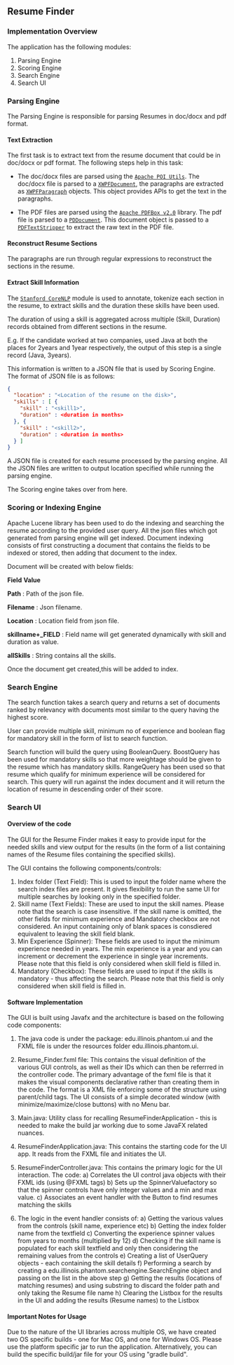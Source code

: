 ## Resume Finder

### Implementation Overview

The application has the following modules:

1. Parsing Engine
2. Scoring Engine
3. Search Engine
4. Search UI

### Parsing Engine
The Parsing Engine is responsible for parsing Resumes in doc/docx and pdf format. 

#### Text Extraction
The first task is to extract text from the resume document that could be in doc/docx or pdf format. The following steps help in this task:

* The doc/docx files are parsed using the [`Apache POI Utils`](https://poi.apache.org/). The doc/docx file is parsed to a [`XWPFDocument`](https://poi.apache.org/apidocs/4.1/org/apache/poi/xwpf/usermodel/XWPFDocument.html), the paragraphs are extracted as [`XWPFParagraph`](https://poi.apache.org/apidocs/4.1/org/apache/poi/xwpf/usermodel/XWPFParagraph.html) objects. This object provides APIs to get the text in the paragraphs.

* The PDF files are parsed using the [`Apache PDFBox v2.0`](https://pdfbox.apache.org/2.0/getting-started.html) library. The pdf file is parsed to a [`PDDocument`](https://pdfbox.apache.org/docs/2.0.13/javadocs/org/apache/pdfbox/pdmodel/PDDocument.html). This document object is passed to a [`PDFTextStripper`](https://pdfbox.apache.org/docs/2.0.13/javadocs/org/apache/pdfbox/text/PDFTextStripper.html) to extract the raw text in the PDF file.

#### Reconstruct Resume Sections

The paragraphs are run through regular expressions to reconstruct the sections in the resume.

#### Extract Skill Information

The [`Stanford CoreNLP`](https://stanfordnlp.github.io/CoreNLP/#coredocument) module is used to annotate, tokenize each section in the resume, to extract skills and the duration these skills have been used. 

The duration of using a skill is aggregated across multiple (Skill, Duration) records obtained from different sections in the resume.

E.g. If the candidate worked at two companies, used Java at both the places for 2years and 1year respectively, the output of this step is a single record (Java, 3years).

This information is written to a JSON file that is used by Scoring Engine. The format of JSON file is as follows:

```JSON
{
  "location" : "<Location of the resume on the disk>",
  "skills" : [ {
    "skill" : "<skill1>",
    "duration" : <duration in months>
  }, {
    "skill" : "<skill2>",
    "duration" : <duration in months>
  } ]
}
```

A JSON file is created for each resume processed by the parsing engine. All the JSON files are written to output location specified while running the parsing engine.

The Scoring engine takes over from here.

### Scoring or Indexing Engine

Apache Lucene library has been used to do the indexing and searching the resume according to the provided user query. All the json files which got generated from parsing engine will get indexed. Document indexing consists of first constructing a document that contains the fields to be indexed or stored, then adding that document to the index.

Document will be created with below fields:



**Field**				**Value**

**Path** : Path of the json file.

**Filename** :	Json filename.

**Location** :	 		Location field from json file.

**skillname+_FIELD** : 	Field name will get generated dynamically with skill and duration as value.

**allSkills**	: 		String contains all the skills.

Once the document get created,this will be added to index.

### Search Engine

The search function takes a search query and returns a set of documents ranked by relevancy with documents most similar to the query having the highest score.

User can provide multiple skill, minimum no of experience and boolean flag for mandatory skill in the form of list to search function.

Search function will build the query using BooleanQuery. BoostQuery has been used for mandatory skills so that more weightage should be given to the resume which has mandatory skills. RangeQuery has been used so that resume which qualify for minimum experience will be considered for search. This query will run against the index document and it will return the location of resume in descending order of their score.

### Search UI

#### Overview of the code


The GUI for the Resume Finder makes it easy to provide input for the needed skills and view output for the results (in the form of a list containing names of the Resume files containing the specified skills).

The GUI contains the following components/controls:

1. Index folder (Text Field): This is used to input the folder name where the search index files are present. It gives flexibility to run the same UI for multiple searches by looking only in the specified folder.
2. Skill name (Text Fields): These are used to input the skill names. Please note that the search is case insensitive. If the skill name is omitted, the other fields for minimum experience and Mandatory checkbox are not considered. An input containing only of blank spaces is consdiered equivalent to leaving the skill field blank.
3. Min Experience (Spinner): These fields are used to input the minimum experience needed in years. The min experience is a year and you can increment or decrement the experience in single year increments. Please note that this field is only considered when skill field is filled in.
4. Mandatory (Checkbox): These fields are used to input if the skills is mandatory - thus affecting the search. Please note that this field is only considered when skill field is filled in.


#### Software Implementation

The GUI is built using Javafx and the architecture is based on the following code components:

1. The java code is under the package: edu.illinois.phantom.ui and the FXML file is under the resources folder edu.illinois.phantom.ui.
2. Resume_Finder.fxml file: This contains the visual definition of the various GUI controls, as well as their IDs which can then be referrred in the controller code. The primary advantage of the fxml file is that it makes the visual components declarative rather than creating them in the code. The format is a XML file enforcing some of the structure using parent/child tags. The UI consists of a simple decorated window (with minimize/maximize/close buttons) with no Menu bar.
3. Main.java: Utility class for recalling ResumeFinderApplication - this is needed to make the build jar working due to some JavaFX related nuances.
4. ResumeFinderApplication.java: This contains the starting code for the UI app. It reads from the FXML file and initiates the UI.
5. ResumeFinderController.java: This contains the primary logic for the UI interaction. The code:
	a) Correlates the UI control java objects with their FXML ids (using @FXML tags)
	b) Sets up the SpinnerValuefactory so that the spinner controls have only integer values and a min and max value.
	c) Associates an event handler with the Button to find resumes matching the skills
	
6. The logic in the event handler consists of:
	a) Getting the various values from the controls (skill name, experience etc)
	b) Getting the index folder name from the textfield
	c) Converting the experience spinner values from years to months (multiplied by 12)
	d) Checking if the skill name is populated for each skill textfield and only then considering the remaining values from the controls
	e) Creating a list of UserQuery objects - each containing the skill details
	f) Performing a search by creating a edu.illinois.phantom.searchengine.SearchEngine object and passing on the list in the above step
	g) Getting the results (locations of matching resumes) and using substring to discard the folder path and only taking the Resume file name
	h) Clearing the Listbox for the results in the UI and adding the results (Resume names) to the Listbox


#### Important Notes for Usage

Due to the nature of the UI libraries across multiple OS, we have created two OS specific builds - one for Mac OS, and one for Windows OS. Please use the platform specific jar to run the application. Alternatively, you can build the specific build/jar file for your OS using "gradle build".